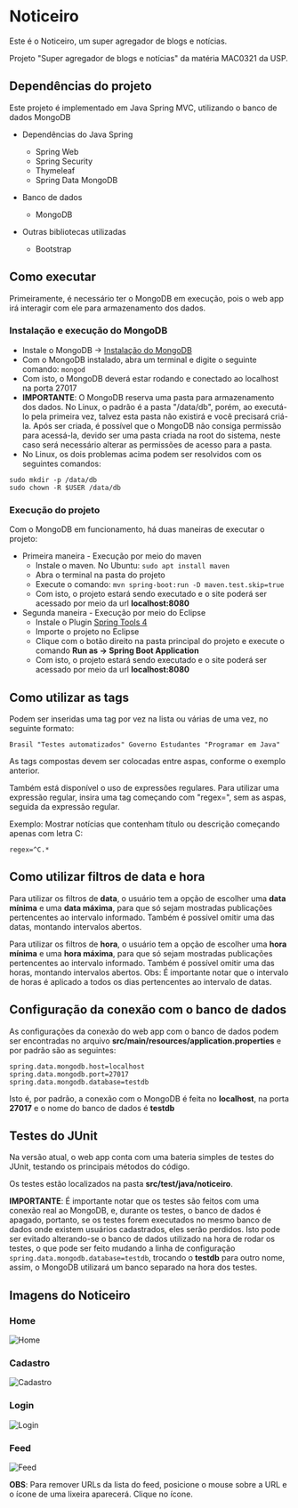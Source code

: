 # Noticeiro

Este é o Noticeiro, um super agregador de blogs e notícias.

Projeto "Super agregador de blogs e notícias" da matéria MAC0321 da USP.

## Dependências do projeto
Este projeto é implementado em Java Spring MVC, utilizando o banco de dados MongoDB

* Dependências do Java Spring
    * Spring Web
    * Spring Security
    * Thymeleaf
    * Spring Data MongoDB
    
* Banco de dados
    * MongoDB

* Outras bibliotecas utilizadas
    * Bootstrap

## Como executar
Primeiramente, é necessário ter o MongoDB em execução, pois o web app irá interagir
com ele para armazenamento dos dados.

### Instalação e execução do MongoDB
* Instale o MongoDB -> [Instalação do MongoDB](https://docs.mongodb.com/manual/installation/)
* Com o MongoDB instalado, abra um terminal e digite o seguinte comando: ```mongod```
* Com isto, o MongoDB deverá estar rodando e conectado ao localhost na porta 27017
* __IMPORTANTE__: O MongoDB reserva uma pasta para armazenamento dos dados. No Linux, o padrão é a pasta "/data/db",
porém, ao executá-lo pela primeira vez, talvez esta pasta não existirá e você precisará criá-la. Após ser criada,
é possível que o MongoDB não consiga permissão para acessá-la, devido ser uma pasta criada na root do sistema, neste caso
será necessário alterar as permissões de acesso para a pasta.
* No Linux, os dois problemas acima podem ser resolvidos com os seguintes comandos:
```
sudo mkdir -p /data/db
sudo chown -R $USER /data/db
```

### Execução do projeto
Com o MongoDB em funcionamento, há duas maneiras de executar o projeto:
* Primeira maneira - Execução por meio do maven
    * Instale o maven. No Ubuntu: ```sudo apt install maven```
    * Abra o terminal na pasta do projeto
    * Execute o comando: ```mvn spring-boot:run -D maven.test.skip=true```
    * Com isto, o projeto estará sendo executado e o site poderá ser acessado por meio da url __localhost:8080__
* Segunda maneira - Execução por meio do Eclipse
    * Instale o Plugin [Spring Tools 4](https://marketplace.eclipse.org/content/spring-tools-4-aka-spring-tool-suite-4)
    * Importe o projeto no Eclipse
    * Clique com o botão direito na pasta principal do projeto e execute o comando __Run as -> Spring Boot Application__
    * Com isto, o projeto estará sendo executado e o site poderá ser acessado por meio da url __localhost:8080__

## Como utilizar as tags
Podem ser inseridas uma tag por vez na lista ou várias de uma vez, no seguinte formato:

```Brasil "Testes automatizados" Governo Estudantes "Programar em Java"```


As tags compostas devem ser colocadas entre aspas, conforme o exemplo anterior.
  

Também está disponível o uso de expressões regulares. Para utilizar uma expressão regular, insira uma tag começando
com "regex=", sem as aspas, seguida da expressão regular.


Exemplo: Mostrar notícias que contenham título ou descrição começando apenas com letra C:

```regex=^C.*```
 
## Como utilizar filtros de data e hora
Para utilizar os filtros de __data__, o usuário tem a opção de escolher uma __data mínima__ e uma __data máxima__, para que só sejam mostradas publicações pertencentes ao intervalo informado.
Também é possível omitir uma das datas, montando intervalos abertos.

Para utilizar os filtros de __hora__, o usuário tem a opção de escolher uma __hora mínima__ e uma __hora máxima__, para que só sejam mostradas publicações pertencentes ao intervalo informado.
Também é possível omitir uma das horas, montando intervalos abertos.
Obs: É importante notar que o intervalo de horas é aplicado a todos os dias pertencentes ao intervalo de datas.

## Configuração da conexão com o banco de dados
As configurações da conexão do web app com o banco de dados podem ser encontradas no arquivo
__src/main/resources/application.properties__ e por padrão são as seguintes:
```
spring.data.mongodb.host=localhost
spring.data.mongodb.port=27017
spring.data.mongodb.database=testdb
```
Isto é, por padrão, a conexão com o MongoDB é feita no __localhost__, na porta __27017__ e o nome do banco de dados é __testdb__

## Testes do JUnit
Na versão atual, o web app conta com uma bateria simples de testes do JUnit, testando os principais métodos do código.


Os testes estão localizados na pasta __src/test/java/noticeiro__.

__IMPORTANTE__:
É importante notar que os testes são feitos com uma conexão real ao MongoDB, e, durante os testes, o banco de dados é apagado, portanto,
se os testes forem executados no mesmo banco de dados onde existem usuários cadastrados, eles serão perdidos. Isto pode ser evitado alterando-se
o banco de dados utilizado na hora de rodar os testes, o que pode ser feito mudando a linha de configuração ```spring.data.mongodb.database=testdb```, trocando o __testdb__ para outro nome, assim, o MongoDB utilizará um banco separado na hora dos testes.

## Imagens do Noticeiro
### Home
![Home](https://i.ibb.co/gz7vwzn/Screenshot-from-2020-06-12-04-09-16.png)
### Cadastro
![Cadastro](https://i.ibb.co/XkMrszz/Screenshot-from-2020-05-21-16-22-21.png)
### Login
![Login](https://i.ibb.co/jkR5whj/Screenshot-from-2020-05-21-16-22-32.png)
### Feed
![Feed](https://i.ibb.co/RjykDyn/Screenshot-from-2020-06-30-23-20-15.png)

__OBS__: Para remover URLs da lista do feed, posicione o mouse sobre a URL e o ícone de uma lixeira aparecerá. Clique no ícone.
